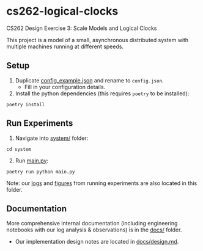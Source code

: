 # cs262-logical-clocks

CS262 Design Exercise 3: Scale Models and Logical Clocks

This project is a model of a small, asynchronous distributed system with multiple machines running at different speeds.

## Setup

1. Duplicate [config_example.json](config_example.json) and rename to `config.json`.
   - Fill in your configuration details.
2. Install the python dependencies (this requires `poetry` to be installed):

```
poetry install
```

## Run Experiments

1. Navigate into [system/](system/) folder:

```
cd system
```

2. Run [main.py](system/main.py):

```
poetry run python main.py
```

Note: our [logs](system/logs/) and [figures](system/figures/) from running experiments are also located in this folder.

## Documentation

More comprehensive internal documentation (including engineering notebooks with our log analysis & observations) is in the [docs/](docs/) folder.

- Our implementation design notes are located in [docs/design.md](docs/design.md).
